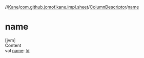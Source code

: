 //[Kane](../../index.md)/[com.github.jomof.kane.impl.sheet](../index.md)/[ColumnDescriptor](index.md)/[name](name.md)



# name  
[jvm]  
Content  
val [name](name.md): [Id](../../com.github.jomof.kane.impl/index.md#%5Bcom.github.jomof.kane.impl%2FId%2F%2F%2FPointingToDeclaration%2F%5D%2FClasslikes%2F-807386350)  



